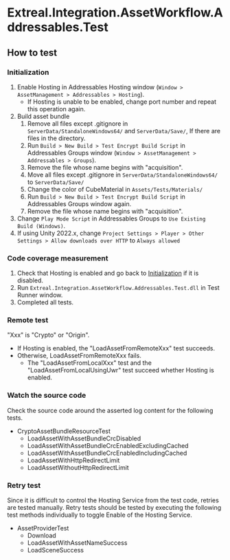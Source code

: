 ﻿# Extreal.Integration.AssetWorkflow.Addressables.Test

## How to test

### Initialization

1. Enable Hosting in Addressables Hosting window (`Window > AssetManagement > Addressables > Hosting`).
    - If Hosting is unable to be enabled, change port number and repeat this operation again.
1. Build asset bundle
    1. Remove all files except .gitignore in `ServerData/StandaloneWindows64/` and `ServerData/Save/`, If there are files in the directory.
    1. Run `Build > New Build > Test Encrypt Build Script` in Addressables Groups window (`Window > AssetManagement > Addressables > Groups`).
    1. Remove the file whose name begins with "acquisition".
    1. Move all files except .gitignore in `ServerData/StandaloneWindows64/` to `ServerData/Save/`
    1. Change the color of CubeMaterial in `Assets/Tests/Materials/`
    1. Run `Build > New Build > Test Encrypt Build Script` in Addressables Groups window again.
    1. Remove the file whose name begins with "acquisition".
1. Change `Play Mode Script` in Addressables Groups to `Use Existing Build (Windows)`.
1. If using Unity 2022.x, change `Project Settings > Player > Other Settings > Allow downloads over HTTP` to `Always allowed`

### Code coverage measurement

1. Check that Hosting is enabled and go back to [Initialization](#initialization) if it is disabled.
1. Run `Extreal.Integration.AssetWorkflow.Addressables.Test.dll` in Test Runner window.
1. Completed all tests.

### Remote test

"Xxx" is "Crypto" or "Origin".

- If Hosting is enabled, the "LoadAssetFromRemoteXxx" test succeeds.
- Otherwise, LoadAssetFromRemoteXxx fails.
  - The "LoadAssetFromLocalXxx" test and the "LoadAssetFromLocalUsingUwr" test succeed whether Hosting is enabled.

### Watch the source code

Check the source code around the asserted log content for the following tests.

- CryptoAssetBundleResourceTest
  - LoadAssetWithAssetBundleCrcDisabled
  - LoadAssetWithAssetBundleCrcEnabledExcludingCached
  - LoadAssetWithAssetBundleCrcEnabledIncludingCached
  - LoadAssetWithHttpRedirectLimit
  - LoadAssetWithoutHttpRedirectLimit

### Retry test

Since it is difficult to control the Hosting Service from the test code, retries are tested manually.
Retry tests should be tested by executing the following test methods individually to toggle Enable of the Hosting Service.

- AssetProviderTest
  - Download
  - LoadAssetWithAssetNameSuccess
  - LoadSceneSuccess
